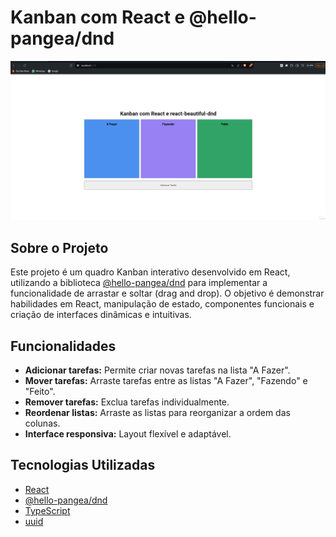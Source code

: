 # Kanban com React e @hello-pangea/dnd

![Demonstração do Kanban](https://github.com/eduardoldev/kanban-com-react-e-react-beautiful-dnd/blob/main/extras/1.gif)

## Sobre o Projeto

Este projeto é um quadro Kanban interativo desenvolvido em React, utilizando a biblioteca [@hello-pangea/dnd](https://github.com/hello-pangea/dnd) para implementar a funcionalidade de arrastar e soltar (drag and drop). O objetivo é demonstrar habilidades em React, manipulação de estado, componentes funcionais e criação de interfaces dinâmicas e intuitivas.

## Funcionalidades

- **Adicionar tarefas:** Permite criar novas tarefas na lista "A Fazer".
- **Mover tarefas:** Arraste tarefas entre as listas "A Fazer", "Fazendo" e "Feito".
- **Remover tarefas:** Exclua tarefas individualmente.
- **Reordenar listas:** Arraste as listas para reorganizar a ordem das colunas.
- **Interface responsiva:** Layout flexível e adaptável.

## Tecnologias Utilizadas

- [React](https://react.dev/)
- [@hello-pangea/dnd](https://github.com/hello-pangea/dnd)
- [TypeScript](https://www.typescriptlang.org/)
- [uuid](https://www.npmjs.com/package/uuid)
